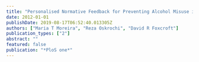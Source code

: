 ```yaml
---
title: "Personalised Normative Feedback for Preventing Alcohol Misuse in University Students: Solomon Three-Group Randomised Controlled Trial"
date: 2012-01-01
publishDate: 2019-08-17T06:52:40.013305Z
authors: ["Maria T Moreira", "Reza Oskrochi", "David R Foxcroft"]
publication_types: ["2"]
abstract: ""
featured: false
publication: "*PloS one*"
---
```


